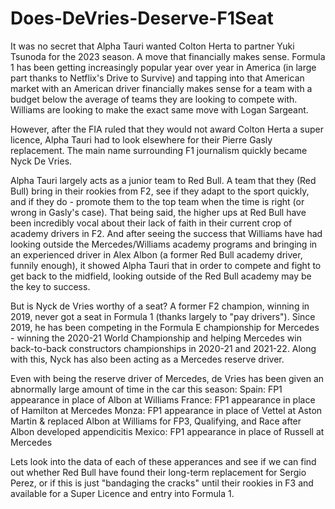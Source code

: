 # Does-DeVries-Deserve-F1Seat

It was no secret that Alpha Tauri wanted Colton Herta to partner Yuki Tsunoda for the 2023 season. A move that financially makes sense. Formula 1 has
been getting increasingly popular year over year in America (in large part thanks to Netflix's Drive to Survive) and tapping into that American market
with an American driver financially makes sense for a team with a budget below the average of teams they are looking to compete with. Williams are looking 
to make the exact same move with Logan Sargeant. 

However, after the FIA ruled that they would not award Colton Herta a super licence, Alpha Tauri had to look elsewhere for their Pierre Gasly replacement.
The main name surrounding F1 journalism quickly became Nyck De Vries.

Alpha Tauri largely acts as a junior team to Red Bull. A team that they (Red Bull) bring in their rookies from F2, see if they adapt to the sport quickly,
and if they do - promote them to the top team when the time is right (or wrong in Gasly's case). That being said, the higher ups at Red Bull have been
incredibly vocal about their lack of faith in their current crop of academy drivers in F2. And after seeing the success that Williams have had looking
outside the Mercedes/Williams academy programs and bringing in an experienced driver in Alex Albon (a former Red Bull academy driver, funnily enough), 
it showed Alpha Tauri that in order to compete and fight to get back to the midfield, looking outside of the Red Bull academy may be the key to success.

But is Nyck de Vries worthy of a seat? A former F2 champion, winning in 2019, never got a seat in Formula 1 (thanks largely to "pay drivers"). Since 2019,
he has been competing in the Formula E championship for Mercedes - winning the 2020-21 World Championship and helping Mercedes win back-to-back constructors
championships in 2020-21 and 2021-22. Along with this, Nyck has also been acting as a Mercedes reserve driver.

Even with being the reserve driver of Mercedes, de Vries has been given an abnormally large amount of time in the car this season:
  Spain: FP1 appearance in place of Albon at Williams
  France: FP1 appearance in place of Hamilton at Mercedes
  Monza: FP1 appearance in place of Vettel at Aston Martin & replaced Albon at Williams for FP3, Qualifying, and Race after Albon developed appendicitis
  Mexico: FP1 appearance in place of Russell at Mercedes

Lets look into the data of each of these apperances and see if we can find out whether Red Bull have found their long-term replacement for Sergio Perez, or
if this is just "bandaging the cracks" until their rookies in F3 and available for a Super Licence and entry into Formula 1.
